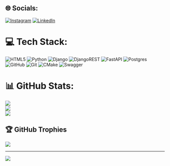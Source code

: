 
## 🌐 Socials:
[![Instagram](https://img.shields.io/badge/Instagram-%23E4405F.svg?logo=Instagram&logoColor=white)](https://instagram.com/iilxomovic_) [![LinkedIn](https://img.shields.io/badge/LinkedIn-%230077B5.svg?logo=linkedin&logoColor=white)](https:linkedin.com/in/davlat-juraev-655b91332) 

# 💻 Tech Stack:
![HTML5](https://img.shields.io/badge/html5-%23E34F26.svg?style=for-the-badge&logo=html5&logoColor=white) ![Python](https://img.shields.io/badge/python-3670A0?style=for-the-badge&logo=python&logoColor=ffdd54) ![Django](https://img.shields.io/badge/django-%23092E20.svg?style=for-the-badge&logo=django&logoColor=white) ![DjangoREST](https://img.shields.io/badge/DJANGO-REST-ff1709?style=for-the-badge&logo=django&logoColor=white&color=ff1709&labelColor=gray) ![FastAPI](https://img.shields.io/badge/FastAPI-005571?style=for-the-badge&logo=fastapi) ![Postgres](https://img.shields.io/badge/postgres-%23316192.svg?style=for-the-badge&logo=postgresql&logoColor=white) ![GitHub](https://img.shields.io/badge/github-%23121011.svg?style=for-the-badge&logo=github&logoColor=white) ![Git](https://img.shields.io/badge/git-%23F05033.svg?style=for-the-badge&logo=git&logoColor=white) ![CMake](https://img.shields.io/badge/CMake-%23008FBA.svg?style=for-the-badge&logo=cmake&logoColor=white) ![Swagger](https://img.shields.io/badge/-Swagger-%23Clojure?style=for-the-badge&logo=swagger&logoColor=white)
# 📊 GitHub Stats:
![](https://github-readme-stats.vercel.app/api?username=juraevdev&theme=dark&hide_border=false&include_all_commits=true&count_private=false)<br/>
![](https://nirzak-streak-stats.vercel.app/?user=juraevdev&theme=dark&hide_border=false)<br/>
![](https://github-readme-stats.vercel.app/api/top-langs/?username=juraevdev&theme=dark&hide_border=false&include_all_commits=true&count_private=false&layout=compact)

## 🏆 GitHub Trophies
![](https://github-profile-trophy.vercel.app/?username=juraevdev&theme=radical&no-frame=false&no-bg=true&margin-w=4)

---
[![](https://visitcount.itsvg.in/api?id=juraevdev&icon=0&color=0)](https://visitcount.itsvg.in)

<!-- Proudly created with GPRM ( https://gprm.itsvg.in ) -->
